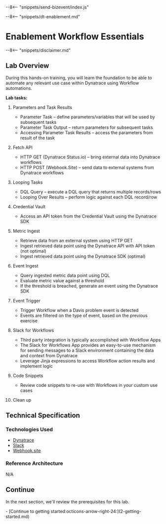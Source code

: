 --8<-- "snippets/send-bizevent/index.js"

--8<-- "snippets/dt-enablement.md"

# Enablement Workflow Essentials

--8<-- "snippets/disclaimer.md"

## Lab Overview

During this hands-on training, you will learn the foundation to be able to automate any relevant use case within Dynatrace using Workflow automations.

**Lab tasks:**

1. Parameters and Task Results

    - Parameter Task – define parameters/variables that will be used by subsequent tasks
    - Parameter Task Output – return parameters for subsequent tasks
    - Accessing Parameter Task Results – access the parameters from result of the task

2. Fetch API

    - HTTP GET (Dynatrace Status.io) – bring external data into Dynatrace workflows
    - HTTP POST (Webhook.Site) – send data to external systems from Dynatrace workflows

3. Looping Tasks

    - DQL Query – execute a DQL query that returns multiple records/rows
    - Looping Over Results – perform logic against each DQL record/row

4. Credential Vault

    - Access an API token from the Credential Vault using the Dynatrace SDK

5. Metric Ingest

    - Retrieve data from an external system using HTTP GET
    - Ingest retrieved data point using the Dynatrace API with API token (not optimal)
    - Ingest retrieved data point using the Dynatrace SDK (optimal)

6. Event Ingest

    - Query ingested metric data point using DQL
    - Evaluate metric value against a threshold
    - If the threshold is breached, generate an event using the Dynatrace SDK

7. Event Trigger

    - Trigger Workflow when a Davis problem event is detected
    - Events are filtered on the type of event, based on the previous exercise

8. Slack for Workflows
    
    - Third party integration is typically accomplished with Workflow Apps
    - The Slack for Workflows App provides an easy-to-use mechanism for sending messages to a Slack environment containing the data and context from Dynatrace
    - Leverage Jinja expressions to access Workflow action results and implement logic

9. Code Snippets

    - Review code snippets to re-use with Workflows in your custom use cases

10. Clean up

## Technical Specification

### Technologies Used
- [Dynatrace](https://www.dynatrace.com/trial)
- [Slack](https://slack.com/)
- [Webhook.site](https://webhook.site/)

### Reference Architecture
N/A

## Continue

In the next section, we'll review the prerequisites for this lab.

<div class="grid cards" markdown>
- [Continue to getting started:octicons-arrow-right-24:](2-getting-started.md)
</div>